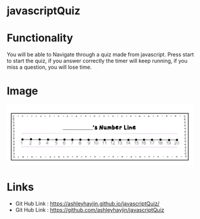 # javascriptQuiz

# Functionality

You will be able to Navigate through a quiz made from javascript. Press start to start the quiz, if you answer correctly the timer will keep running, if you miss a question, you will lose time.

# Image

![Quiz Picture](QuizPicture.png)

# Links

- Git Hub Link : https://ashleyhayjin.github.io/javascriptQuiz/
- Git Hub Link : https://github.com/ashleyhayjin/javascriptQuiz
